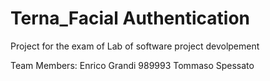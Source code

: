 # Terna_Facial Authentication
 Project for the exam of Lab of software project devolpement

 Team Members: 
 Enrico Grandi 989993
 Tommaso Spessato 
